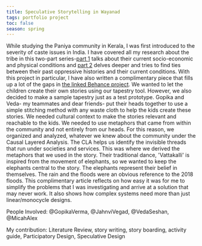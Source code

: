 ```yaml
---
title: Speculative Storytelling in Wayanad
tags: portfolio project
toc: false
season: spring
---
```


While studying the Paniya community in Kerala, I was first introduced to the severity of caste issues in India. I have covered all my research about the tribe in this two-part series-[part 1](https://medium.com/micah-alex/how-i-was-introduced-to-the-struggles-of-tribal-communities-in-kerala-caf2e8b94a9a) talks about their current socio-economic and physical conditions and [part 2](https://medium.com/micah-alex/how-to-destroy-an-entire-community-in-three-steps-27bb8bd5c960) delves deeper and tries to find ties between their past oppressive histories and their current conditions. 
With this project in particular, I have also written a complimentary piece that fills up a lot of the gaps in [the linked Behance project](https://www.behance.net/gallery/76085663/Speculative-Storytelling). 
We wanted to let the children create their own stories using our tapestry tool. However, we also decided to make a sample tapestry just as a test prototype. Gopika and Veda- my teammates and dear friends- put their heads together to use a simple stitching method with any waste cloth to help the kids create these stories.
We needed cultural context to make the stories relevant and reachable to the kids. We needed to use metaphors that came from within the community and not entirely from our heads. For this reason, we organized and analyzed, whatever we knew about the community under the Causal Layered Analysis. The CLA helps us identify the invisible threads that run under societies and services. This was where we derived the metaphors that we used in the story.
Their traditional dance, 'Vattakalli' is inspired from the movement of elephants, so we wanted to keep the elephants central to the story. The elephants represent their belief in themselves. The rain and the floods were an obvious reference to the 2018 floods. This complimentary article reflects on how easy it was for me to simplify the problems that I was investigating and arrive at a solution that may never work. It also shows how complex systems need more than just linear/monocycle designs.

People Involved: @GopikaVerma,  @JahnviVegad, @VedaSeshan, @MicahAlex

My contribution: Literature Review, story writing, story boarding, activity guide, Participatory Design, Speculative Design